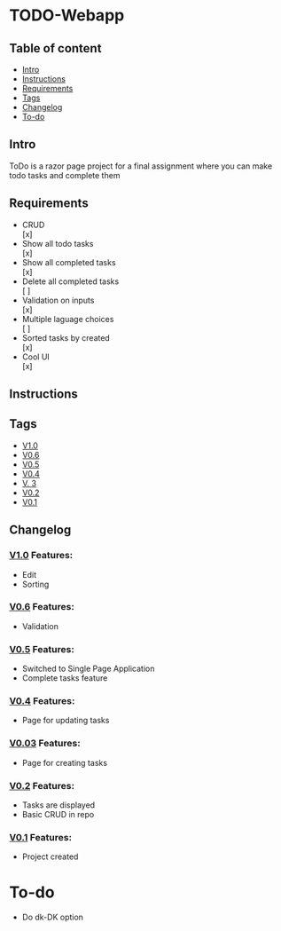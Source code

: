 # TODO-Webapp

## Table of content
* [Intro](#Intro)
* [Instructions](#Instructions)
* [Requirements](#Requirements)
* [Tags](#Tags)
* [Changelog](#Changelog)
* [To-do](#To-do)


## Intro
ToDo is a razor page project for a final assignment where you can make todo tasks and complete them

## Requirements
<ul>
  <li>CRUD</li> [x] 
  <li>Show all todo tasks</li> [x] 
  <li>Show all completed tasks</li> [x] 
  <li>Delete all completed tasks</li> [ ] 
  <li>Validation on inputs</li>[x] 
  <li>Multiple laguage choices</li>[ ] 
  <li>Sorted tasks by created</li>[x] 
  <li>Cool UI</li>[x]
</ul>

## Instructions


## Tags
* [V1.0](https://github.com/Kevin-Vetter/TODO-Webapp/releases/tag/V1.0)
* [V0.6](https://github.com/Kevin-Vetter/TODO-Webapp/releases/tag/V0.6)
* [V0.5](https://github.com/Kevin-Vetter/TODO-Webapp/releases/tag/V0.5)
* [V0.4](https://github.com/Kevin-Vetter/TODO-Webapp/releases/tag/V0.4)
* [V. 3](https://github.com/Kevin-Vetter/TODO-Webapp/releases/tag/V.3)
* [V0.2](https://github.com/Kevin-Vetter/TODO-Webapp/releases/tag/V0.2)
* [V0.1](https://github.com/Kevin-Vetter/TODO-Webapp/releases/tag/V0.1)


## Changelog

### [V1.0](https://github.com/Kevin-Vetter/TODO-Webapp/releases/tag/V1.0) Features:
* Edit 
* Sorting

### [V0.6](https://github.com/Kevin-Vetter/TODO-Webapp/releases/tag/V0.6) Features:
* Validation

### [V0.5](https://github.com/Kevin-Vetter/TODO-Webapp/releases/tag/V0.5) Features:
* Switched to Single Page Application
* Complete tasks feature

### [V0.4](https://github.com/Kevin-Vetter/TODO-Webapp/releases/tag/V0.4) Features:
* Page for updating tasks

### [V0.03](https://github.com/Kevin-Vetter/TODO-Webapp/releases/tag/V.3) Features:
* Page for creating tasks

### [V0.2](https://github.com/Kevin-Vetter/TODO-Webapp/releases/tag/V0.2) Features:
* Tasks are displayed
* Basic CRUD in repo

### [V0.1](https://github.com/Kevin-Vetter/TODO-Webapp/releases/tag/V0.1) Features:
* Project created

# To-do
* Do dk-DK option
